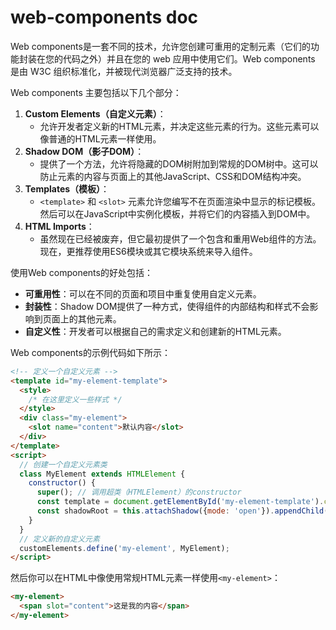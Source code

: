 # web-components doc

Web components是一套不同的技术，允许您创建可重用的定制元素（它们的功能封装在您的代码之外）并且在您的 web 应用中使用它们。Web components 是由 W3C 组织标准化，并被现代浏览器广泛支持的技术。

Web components 主要包括以下几个部分：

1. **Custom Elements（自定义元素）**：
   - 允许开发者定义新的HTML元素，并决定这些元素的行为。这些元素可以像普通的HTML元素一样使用。
2. **Shadow DOM（影子DOM）**：
   - 提供了一个方法，允许将隐藏的DOM树附加到常规的DOM树中。这可以防止元素的内容与页面上的其他JavaScript、CSS和DOM结构冲突。
3. **Templates（模板）**：
   - `<template>` 和 `<slot>` 元素允许您编写不在页面渲染中显示的标记模板。然后可以在JavaScript中实例化模板，并将它们的内容插入到DOM中。
4. **HTML Imports**：
   - 虽然现在已经被废弃，但它最初提供了一个包含和重用Web组件的方法。现在，更推荐使用ES6模块或其它模块系统来导入组件。

使用Web components的好处包括：

- **可重用性**：可以在不同的页面和项目中重复使用自定义元素。
- **封装性**：Shadow DOM提供了一种方式，使得组件的内部结构和样式不会影响到页面上的其他元素。
- **自定义性**：开发者可以根据自己的需求定义和创建新的HTML元素。

Web components的示例代码如下所示：

```html
<!-- 定义一个自定义元素 -->
<template id="my-element-template">
  <style>
    /* 在这里定义一些样式 */
  </style>
  <div class="my-element">
    <slot name="content">默认内容</slot>
  </div>
</template>
<script>
  // 创建一个自定义元素类
  class MyElement extends HTMLElement {
    constructor() {
      super(); // 调用超类（HTMLElement）的constructor
      const template = document.getElementById('my-element-template').content;
      const shadowRoot = this.attachShadow({mode: 'open'}).appendChild(template.cloneNode(true));
    }
  }
  // 定义新的自定义元素
  customElements.define('my-element', MyElement);
</script>
```

然后你可以在HTML中像使用常规HTML元素一样使用`<my-element>`：

```html
<my-element>
  <span slot="content">这是我的内容</span>
</my-element>
```

